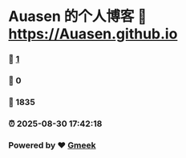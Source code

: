 # Auasen 的个人博客 :link: https://Auasen.github.io 
### :page_facing_up: [1](https://Auasen.github.io/tag.html) 
### :speech_balloon: 0 
### :hibiscus: 1835 
### :alarm_clock: 2025-08-30 17:42:18 
### Powered by :heart: [Gmeek](https://github.com/Meekdai/Gmeek)
